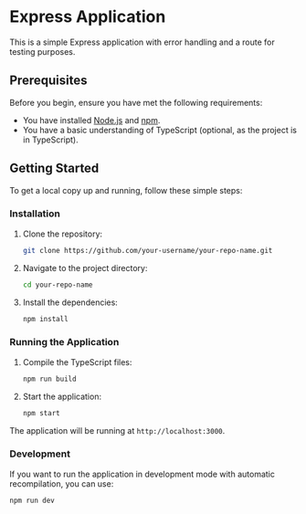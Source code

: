 # Express Application

This is a simple Express application with error handling and a route for testing purposes.

## Prerequisites

Before you begin, ensure you have met the following requirements:

- You have installed [Node.js](https://nodejs.org/) and [npm](https://www.npmjs.com/).
- You have a basic understanding of TypeScript (optional, as the project is in TypeScript).

## Getting Started

To get a local copy up and running, follow these simple steps:

### Installation

1. Clone the repository:

   ```sh
   git clone https://github.com/your-username/your-repo-name.git
   ```

2. Navigate to the project directory:

   ```sh
   cd your-repo-name
   ```

3. Install the dependencies:

   ```sh
   npm install
   ```

### Running the Application

1. Compile the TypeScript files:

   ```sh
   npm run build
   ```

2. Start the application:

   ```sh
   npm start
   ```

The application will be running at `http://localhost:3000`.

### Development

If you want to run the application in development mode with automatic recompilation, you can use:

```sh
npm run dev
```
